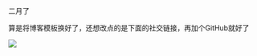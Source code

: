 二月了

算是将博客模板换好了，还想改点的是下面的社交链接，再加个GitHub就好了

![](https://cdn.jsdelivr.net/gh/xx025/cloudimg/img/20210202115438.jpeg)